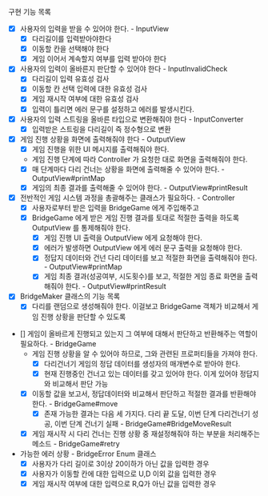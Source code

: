 구현 기능 목록
- [x] 사용자의 입력을 받을 수 있어야 한다. - InputView
  - [x] 다리길이를 입력받아야한다
  - [x] 이동할 칸을 선택해야 한다
  - [x] 게임 이어서 계속할지 여부를 입력 받아야 한다
- [x] 사용자의 입력이 올바른지 판단할 수 있어야 한다 - InputInvalidCheck
  - [x] 다리길이 입력 유효성 검사
  - [x] 이동할 칸 선택 입력에 대한 유효성 검사
  - [x] 게임 재시작 여부에 대한 유효성 검사
  - [x] 입력이 틀리면 에러 문구를 설정하고 에러를 발생시킨다.
- [x] 사용자의 입력 스트링을 올바른 타입으로 변환해줘야 한다 - InputConverter
  - [x] 입력받은 스트링을 다리길이 즉 정수형으로 변환

- [x] 게임 진행 상황을 화면에 출력해줘야 한다 - OutputView
  - [x] 게임 진행을 위한 UI 메시지를 출력해줘야 한다.
  - 게임 진행 단계에 따라 Controller 가 요청한 대로 화면을 출력해줘야 한다.
  - [x] 매 단계마다 다리 건너는 상황을 화면에 출력해줄 수 있어야 한다. - OutputView#printMap
  - [x] 게임의 최종 결과를 출력해줄 수 있어야 한다. - OutputView#printResult
  
- [x] 전반적인 게임 시스템 과정을 총괄해주는 클래스가 필요하다. - Controller
  - [x] 사용자로부터 받은 입력을 BridgeGame 에게 주입해주고
  - [x] BridgeGame 에게 받은 게임 진행 결과를 토대로 적절한 출력을 하도록 OutputView 를 통제해줘야 한다. 
    - [x] 게임 진행 UI 출력을 OutputView 에게 요청해야 한다.
    - [x] 에러가 발생하면 OutputView 에게 에러 문구 출력을 요청해야 한다.
    - [x] 정답지 데이터와 건넌 다리 데이터를 보고 적절한 화면을 출력해줘야 한다. - OutputView#printMap 
    - [x] 게임 최종 결과(성공여부, 시도횟수)를 보고, 적절한 게임 종료 화면을 출력해줘야 한다. - OutputView#printResult
    
- [x] BridgeMaker 클래스의 기능 목록
  - [x] 다리를 랜덤으로 생성해줘야 한다. 이걸보고 BridgeGame 객체가 비교해서 게임 진행 상황을 판단할 수 있도록
  
- [] 게임이 올바르게 진행되고 있는지 그 여부에 대해서 판단하고 반환해주는 역할이 필요하다. - BridgeGame
  - 게임 진행 상황을 알 수 있어야 하므로, 그와 관련된 프로퍼티들을 가져야 한다. 
    - [x] 다리건너기 게임의 정답 데이터를 생성자의 매개변수로 받아야 한다. 
    - [x] 현재 진행중인 건너고 있는 데이터를 갖고 있어야 한다. 이게 있어야 정답지와 비교해서 판단 가능
  - [x] 이동할 값을 보고서, 정답데이터와 비교해서 판단하고 적절한 결과를 반환해야 한다. - BridgeGame#move
    - [x] 존재 가능한 결과는 다음 세 가지다. 다리 끝 도달, 이번 단계 다리건너기 성공, 이번 단계 건너기 실패 - BridgeGame#BridgeMoveResult
  - [x] 게임 재시작 시 다리 건너는 진행 상황 중 재설정해줘야 하는 부분을 처리해주는 메소드 - BridgeGame#retry

- 가능한 에러 상황 - BridgeError Enum 클래스
  - [x] 사용자가 다리 길이로 3이상 20이하가 아닌 값을 입력한 경우
  - [x] 사용자가 이동할 칸에 대한 입력으로 U,D 이외 값을 입력한 경우
  - [x] 게임 재시작 여부에 대한 입력으로 R,Q가 아닌 값을 입력한 경우